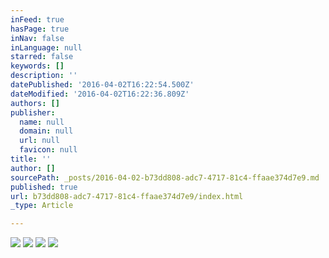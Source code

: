 ```yaml
---
inFeed: true
hasPage: true
inNav: false
inLanguage: null
starred: false
keywords: []
description: ''
datePublished: '2016-04-02T16:22:54.500Z'
dateModified: '2016-04-02T16:22:36.809Z'
authors: []
publisher:
  name: null
  domain: null
  url: null
  favicon: null
title: ''
author: []
sourcePath: _posts/2016-04-02-b73dd808-adc7-4717-81c4-ffaae374d7e9.md
published: true
url: b73dd808-adc7-4717-81c4-ffaae374d7e9/index.html
_type: Article

---
```

![](https://the-grid-user-content.s3-us-west-2.amazonaws.com/f6d6dcbf-ddc9-417e-ba87-f5371ef73652.jpg)
![](https://the-grid-user-content.s3-us-west-2.amazonaws.com/f444575b-e783-4dd5-bf7b-845ea519237c.jpg)
![](https://the-grid-user-content.s3-us-west-2.amazonaws.com/1adebf73-f391-4004-9850-1c274e29f26d.jpg)
![](https://the-grid-user-content.s3-us-west-2.amazonaws.com/0b73e12b-c283-4eaa-8cad-12e366ee8418.jpg)